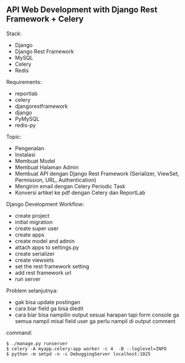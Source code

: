 API Web Development with Django Rest Framework + Celery
-------------------------------------------------------

Stack:

* Django
* Django Rest Framework
* MySQL
* Celery
* Redis

Requirements:

* reportlab
* celery
* djangorestframework
* django
* PyMySQL
* redis-py

Topic:

* Pengenalan
* Instalasi
* Membuat Model
* Membuat Halaman Admin
* Membuat API dengan Django Rest Framework (Serializer, ViewSet, Permission, URL, Authentication)
* Mengirim email dengan Celery Periodic Task
* Konversi artikel ke pdf dengan Celery dan ReportLab

Django Development Workflow:

* create project
* initial migration
* create super user
* create apps
* create model and admin
* attach apps to settings.py
* create serializer
* create viewsets
* set the rest framework setting
* add rest framework url
* run server

Problem selanjutnya:

* gak bisa update postingan
* cara biar field ga bisa diedit
* cara biar bisa nampilin output sesuai harapan tapi form console ga semua nampil misal field user ga perlu nampil di output comment

command:

```
$ ./manage.py runserver
$ celery -A myapp.celery:app worker -c 4  -B --loglevel=INFO
$ python -m smtpd -n -c DebuggingServer localhost:1025
```